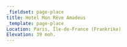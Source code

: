 ```yaml
---
_fieldset: page-place
title: Hotel Mon Rêve Amadeus
_template: page-place
Location: Paris, Île-de-France (Frankrike)
Elevation: 39 moh.
---
```

